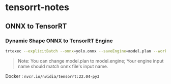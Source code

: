 # tensorrt-notes

## ONNX to TensorRT

### Dynamic Shape ONNX to TensorRT Engine

```bash
trtexec --explicitBatch --onnx=yolo.onnx --saveEngine=model.plan --workspace=1024 --minShapes=input:1x3x608x608 --optShapes=input:2x3x608x608 --maxShapes=input:4x3x608x608 --fp16
```
> Note: You can change model.plan to model.engine; Your engine input name should match onnx file's input name.

Docker : `nvcr.io/nvidia/tensorrt:22.04-py3`
